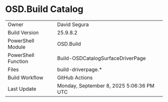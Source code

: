 ﻿# OSD.Build Catalog

| | |
|-|-|
| Owner | David Segura |
| Build Version | 25.9.8.2 |
| PowerShell Module | OSD.Build |
| PowerShell Function | Build-OSDCatalogSurfaceDriverPage |
| Files | build-driverpage.* |
| Build Workflow | GitHub Actions |
| Last Update | Monday, September 8, 2025 5:06:36 PM UTC |
